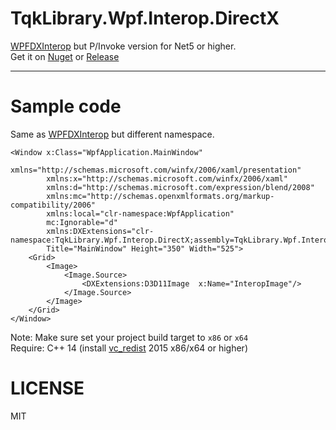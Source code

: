 # TqkLibrary.Wpf.Interop.DirectX
[WPFDXInterop](https://github.com/microsoft/WPFDXInterop) but P/Invoke version for Net5 or higher.  
Get it on [Nuget](https://www.nuget.org/packages/TqkLibrary.Wpf.Interop.DirectX/) or [Release](https://github.com/tqk2811/TqkLibrary.Wpf.Interop.DirectX/releases)  

______________________
# Sample code
Same as [WPFDXInterop](https://github.com/microsoft/WPFDXInterop) but different namespace.

```xaml
<Window x:Class="WpfApplication.MainWindow"
        xmlns="http://schemas.microsoft.com/winfx/2006/xaml/presentation"
        xmlns:x="http://schemas.microsoft.com/winfx/2006/xaml"
        xmlns:d="http://schemas.microsoft.com/expression/blend/2008"
        xmlns:mc="http://schemas.openxmlformats.org/markup-compatibility/2006"
        xmlns:local="clr-namespace:WpfApplication"
        mc:Ignorable="d"
        xmlns:DXExtensions="clr-namespace:TqkLibrary.Wpf.Interop.DirectX;assembly=TqkLibrary.Wpf.Interop.DirectX"
        Title="MainWindow" Height="350" Width="525">
    <Grid>
        <Image>
            <Image.Source>
                <DXExtensions:D3D11Image  x:Name="InteropImage"/>
            </Image.Source>
        </Image>
    </Grid>
</Window>
```
Note: Make sure set your project build target to `x86` or `x64`   
Require: C++ 14 (install [vc_redist](https://learn.microsoft.com/en-us/cpp/windows/latest-supported-vc-redist) 2015 x86/x64 or higher)  

# LICENSE
MIT